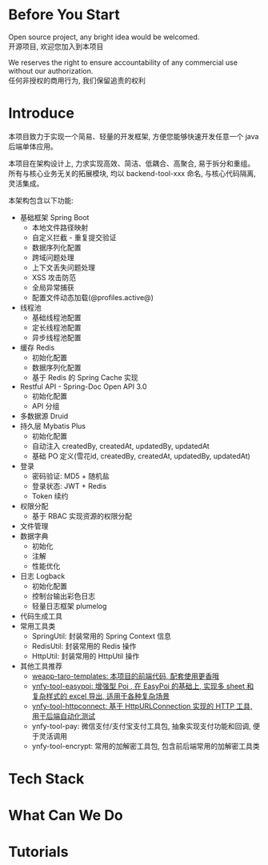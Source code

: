 # Before You Start

Open source project, any bright idea would be welcomed.  
开源项目, 欢迎您加入到本项目

We reserves the right to ensure accountability of any commercial use without our authorization.  
任何非授权的商用行为, 我们保留追责的权利

# Introduce

本项目致力于实现一个简易、轻量的开发框架, 方便您能够快速开发任意一个 java 后端单体应用。

本项目在架构设计上, 力求实现高效、简洁、低耦合、高聚合, 易于拆分和重组。所有与核心业务无关的拓展模块, 均以 backend-tool-xxx 命名, 与核心代码隔离, 灵活集成。

本架构包含以下功能:

+ 基础框架 Spring Boot
  + 本地文件路径映射
  + 自定义拦截 - 重复提交验证
  + 数据序列化配置
  + 跨域问题处理
  + 上下文丢失问题处理
  + XSS 攻击防范
  + 全局异常捕获
  + 配置文件动态加载(@profiles.active@)
+ 线程池
  + 基础线程池配置
  + 定长线程池配置
  + 异步线程池配置
+ 缓存 Redis
  + 初始化配置
  + 数据序列化配置
  + 基于 Redis 的 Spring Cache 实现
+ Restful API - Spring-Doc Open API 3.0
  + 初始化配置
  + API 分组
+ 多数据源 Druid
+ 持久层 Mybatis Plus
  + 初始化配置
  + 自动注入 createdBy, createdAt, updatedBy, updatedAt
  + 基础 PO 定义(雪花id, createdBy, createdAt, updatedBy, updatedAt)
+ 登录
  + 密码验证: MD5 + 随机盐
  + 登录状态: JWT + Redis
  + Token 续约
+ 权限分配
  + 基于 RBAC 实现资源的权限分配
+ 文件管理
+ 数据字典
  + 初始化
  + 注解
  + 性能优化
+ 日志 Logback
  + 初始化配置
  + 控制台输出彩色日志
  + 轻量日志框架 plumelog
+ 代码生成工具
+ 常用工具类
  + SpringUtil: 封装常用的 Spring Context 信息
  + RedisUtil: 封装常用的 Redis 操作
  + HttpUtil: 封装常用的 HttpUtil 操作
+ 其他工具推荐
  + [weapp-taro-templates: 本项目的前端代码, 配套使用更香哦](https://github.com/ynfy-tech/weapp-taro-templates)
  + [ynfy-tool-easypoi: 增强型 Poi , 在 EasyPoi 的基础上, 实现多 sheet 和复杂样式的 excel 导出, 适用于各种复杂场景](https://github.com/ynfy-tech/ynfy-tool-easypoi)
  + [ynfy-tool-httpconnect: 基于 HttpURLConnection 实现的 HTTP 工具, 用于后端自动化测试](https://github.com/ynfy-tech/ynfy-tool-httpconnect)
  + ynfy-tool-pay: 微信支付/支付宝支付工具包, 抽象实现支付功能和回调, 便于灵活调用
  + ynfy-tool-encrypt: 常用的加解密工具包, 包含前后端常用的加解密工具类


# Tech Stack

# What Can We Do

# Tutorials
